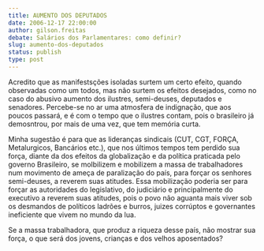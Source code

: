 ```yaml
---
title: AUMENTO DOS DEPUTADOS
date: 2006-12-17 22:00:00
author: gilson.freitas
debate: Salários dos Parlamentares: como definir?
slug: aumento-dos-deputados
status: publish 
type: post
---
```


Acredito que as manifestsções isoladas surtem um certo efeito, quando observadas como um todos, mas não surtem os efeitos desejados, como no caso do abusivo aumento dos ilustres, semi-deuses, deputados e senadores. Percebe-se no ar uma atmosfera de indignação, que aos poucos passará, e é com o tempo que o ilustres contam, pois o brasileiro já demosntrou, por mais de uma vez, que tem memória curta.  

Minha sugestão é para que as lideranças sindicais (CUT, CGT, FORÇA, Metalurgicos, Bancários etc.), que nos últimos tempos tem perdido sua força, diante da dos efeitos da globalização e da política praticada pelo governo Brasileiro, se molbilizem e mobilizem a massa de trabalhadores num movimento de ameça de paralização do país, para forçar os senhores semi-deuses, a reverem suas atitudes. Essa mobilização poderia ser para forçar as autoridades do legislativo, do judiciário e principalmente do executivo a reverem suas atitudes, pois o povo não aguanta mais viver sob os desmandos de políticos ladrões e burros, juizes corrúptos e governantes ineficiente que vivem no mundo da lua.  

Se a massa trabalhadora, que produz a riqueza desse país, não mostrar sua força, o que será dos jovens, crianças e dos velhos aposentados?  

